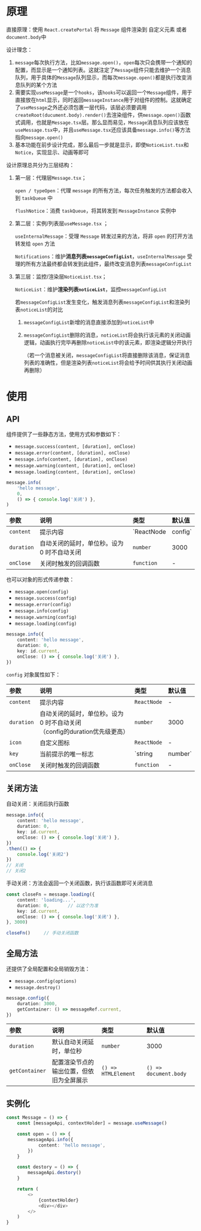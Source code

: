 # 原理

直接原理：使用 `React.createPortal` 将 `Message` 组件渲染到 自定义元素 或者 `document.body`中

设计理念：

1. `message`每次执行方法，比如`message.open()`，`open`每次只会携带一个通知的配置，而显示是一个通知列表。这就注定了`Message`组件只能去维护一个消息队列，用于具体的`Message`队列显示，而每次`message.open()`都是执行改变消息队列的某个方法
2. 需要实现`useMessage`是一个`hooks`，该`hooks`可以返回一个`Message`组件，用于直接放在`html`显示，同时返回`messageInstance`用于对组件的控制。这就确定了`useMessage`之外还必须包裹一层代码，该层必须要调用`createRoot(ducument.body).render()`去渲染组件，供`message.open()`函数式调用，也就是`Message.tsx`层。那么显而易见，`Message`消息队列应该放在`useMessage.tsx`中，并且`useMessage.tsx`还应该具备`message.info()`等方法指向`message.open()`
3. 基本功能在前步设计完成，那么最后一步就是显示，即使`NoticeList.tsx`和`Notice`，实现显示、动画等即可

设计原理总共分为三层结构：

1. 第一层：代理层`Message.tsx`；

   `open / typeOpen`：代理 `message` 的所有方法，每次任务触发的方法都会收入到 `taskQueue` 中

   `flushNotice`：消费 `taskQueue`，将其转发到 `MessageInstance` 实例中

2. 第二层：实例/列表层`useMessage.tsx` ；

   `useInternalMessage`：受理 `Message` 转发过来的方法，将非 `open` 的打开方法转发给 `open` 方法

   `Notifications`：维护**消息列表`messageConfigList`**，`useInternalMessage` 受理的所有方法最终都会转发到此组件，最终改变消息列表`messageConfigList`

3. 第三层：监控/渲染层`NoticeList.tsx`；

   `NoticeList`：维护**渲染列表`noticeList`**，监控`messageConfigList`

   若`messageConfigList`发生变化，触发消息列表`messageConfigList`和渲染列表`noticeList`的对比

   1. `messageConfigList`新增的消息直接添加到`noticeList`中

   2. `messageConfigList`删除的消息，`noticeList`将会执行该元素的关闭动画逻辑，动画执行完毕再删除`noticeList`中的该元素，即渲染逻辑分开执行

      （若一个消息被关闭，`messageConfigList`将直接删除该消息，保证消息列表的准确性，但是渲染列表`noticeList`将会给予时间供其执行关闭动画再删除）



# 使用

## API

组件提供了一些静态方法，使用方式和参数如下：

- `message.success(content, [duration], onClose)`
- `message.error(content, [duration], onClose)`
- `message.info(content, [duration], onClose)`
- `message.warning(content, [duration], onClose)`
- `message.loading(content, [duration], onClose)`

```typescript
message.info(
    'hello message',
    0,
    () => { console.log('关闭') },
)
```

| 参数       | 说明                                        | 类型                 | 默认值 |
| :--------- | :------------------------------------------ | :------------------- | :----- |
| `content`  | 提示内容                                    | `ReactNode | config` | -      |
| `duration` | 自动关闭的延时，单位秒。设为 0 时不自动关闭 | `number`             | 3000   |
| `onClose`  | 关闭时触发的回调函数                        | `function`           | -      |

也可以对象的形式传递参数：

- `message.open(config)`
- `message.success(config)`
- `message.error(config)`
- `message.info(config)`
- `message.warning(config)`
- `message.loading(config)`

```typescript
message.info({
    content: 'hello message',
    duration: 0,
    key: id.current,
    onClose: () => { console.log('关闭') },
})
```

`config` 对象属性如下：

| 参数       | 说明                                                         | 类型              | 默认值 |
| :--------- | :----------------------------------------------------------- | :---------------- | :----- |
| `content`  | 提示内容                                                     | `ReactNode`       | -      |
| `duration` | 自动关闭的延时，单位秒。设为 0 时不自动关闭<br />（config的duration优先级更高） | `number`          | 3000   |
| `icon`     | 自定义图标                                                   | `ReactNode`       | -      |
| `key`      | 当前提示的唯一标志                                           | `string | number` | -      |
| `onClose`  | 关闭时触发的回调函数                                         | `function`        | -      |



## 关闭方法

自动关闭：关闭后执行函数

```typescript
message.info({
    content: 'hello message',
    duration: 0,
    key: id.current,
    onClose: () => { console.log('关闭') },
})
.then(() => {
    console.log('关闭2')
})
// 关闭
// 关闭2
```

手动关闭：方法会返回一个关闭函数，执行该函数即可关闭消息

```typescript
const closeFn = message.loading({
    content: 'loading...',
    duration: 0,       // 以这个为准
    key: id.current,
    onClose: () => { console.log('关闭') },
}, 3000)

closeFn()     // 手动关闭函数
```



## 全局方法

还提供了全局配置和全局销毁方法：

- `message.config(options)`
- `message.destroy()`

```typescript
message.config({
    duration: 3000,
    getContainer: () => messageRef.current,
})
```

| 参数           | 说明                                     | 类型                | 默认值                |
| :------------- | :--------------------------------------- | :------------------ | :-------------------- |
| `duration`     | 默认自动关闭延时，单位秒                 | `number`            | 3000                  |
| `getContainer` | 配置渲染节点的输出位置，但依旧为全屏展示 | `() => HTMLElement` | `() => document.body` |



## 实例化

```typescript
const Message = () => {
    const [messageApi, contextHolder] = message.useMessage()

    const open = () => {
        messageApi.info({
            content: 'hello message',
        })
    }

    const destory = () => {
        messageApi.destory()
    }

    return (
        <>
            {contextHolder}
            <div></div>
        </>
    )
}
```

